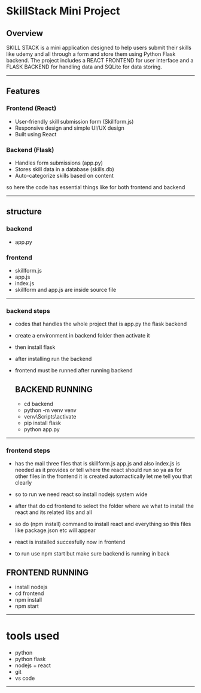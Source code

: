 # SkillStack Mini Project

## Overview
SKILL STACK  is a mini application designed to help users submit their skills like udemy  and all through a form and store them using  Python Flask backend. 
The project includes a REACT FRONTEND for user interface and a FLASK BACKEND for handling data and SQLite for data storing.

---------------------------------------------------------------------------------------

## Features

### Frontend (React) 
  - User-friendly skill submission form (Skillform.js)  
  - Responsive design  and simple UI/UX design
  - Built using  React  

### Backend (Flask) 
  - Handles form submissions (app.py)  
  - Stores skill data in a database (skills.db)
  - Auto-categorize skills based on content
      

so here the code has essential things like for both frontend and backend

----------------------------------------------------------------------------------

## structure
### backend
- app.py

### frontend
- skillform.js
- app.js
- index.js
- skillform and app.js are inside source file

---------------------------------------------------------------------------------------

### backend steps 
- codes that handles the whole project that is app.py the flask backend
- create a environment in backend folder then activate it
- then install flask 
- after installing run the backend
- frontend must be runned after running backend

  ## BACKEND RUNNING
  - cd backend
  - python -m venv venv
  - venv\Scripts\activate
  - pip install flask
  - python app.py

-----------------------------------------------------------------------------------

### frontend steps
- has the mail three files that is skillform.js app.js and also index.js is needed as it provides or tell where the react should run so ya
as for other files in the frontend it is created automactically let me tell you that clearly

- so to run we need react so install nodejs system wide
- after that do cd frontend to select the folder where we what to install the react and its related libs and all
- so do (npm install) command to install react and everything so this  files like package.json etc will appear
- react is installed succesfully now in frontend
- to run use npm start but make sure backend is running in back
## FRONTEND RUNNING
- install nodejs
- cd frontend
- npm install
- npm start

--------------------------------------------------------------------------------------
# tools used
- python
- python flask
- nodejs + react
- git
- vs code
- ------------------------------------------------------------

